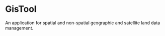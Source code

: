 # GisTool
An application for spatial and non-spatial geographic and satellite land data management.
